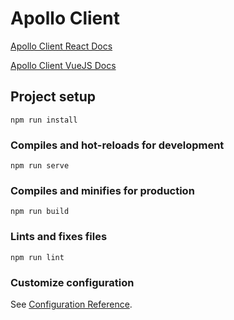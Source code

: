 # Apollo Client

[Apollo Client React Docs](https://www.apollographql.com/docs/react/)

[Apollo Client VueJS Docs](https://vue-cli-plugin-apollo.netlify.com/guide/)

## Project setup
```shell script
npm run install
```

### Compiles and hot-reloads for development
```shell script
npm run serve
```

### Compiles and minifies for production
```shell script
npm run build
```

### Lints and fixes files
```shell script
npm run lint
```

### Customize configuration
See [Configuration Reference](https://cli.vuejs.org/config/).
